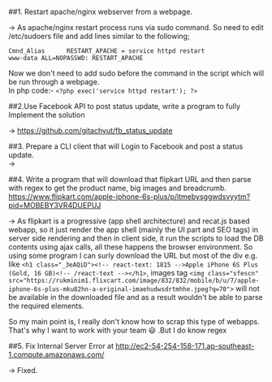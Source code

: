 ##1. Restart apache/nginx webserver from a webpage.<br>

-> As apache/nginx restart process runs via sudo command.
So need to edit /etc/sudoers file and add lines similar to the following;<br>

```Cmnd_Alias      RESTART_APACHE = service httpd restart```<br>
```www-data ALL=NOPASSWD: RESTART_APACHE```<br>

Now we don't need to add sudo before the command in the script which will be run through a webpage.<br>
In php code:- ```<?php exec('service httpd restart'); ?>```<br>

##2.Use Facebook API to post status update, write a program to fully Implement the solution<br>

-> https://github.com/gitachyut/fb_status_update

##3. Prepare a CLI client that will Login to Facebook and post a status update.<br>
->

##4. Write a program that will download that flipkart URL and then parse with regex to get the product name, big images and breadcrumb. https://www.flipkart.com/apple-iphone-6s-plus/p/itmebysggwdsvyytm?pid=MOBEBY3VR4DUEPUJ<br>

-> As flipkart is a progressive (app shell architecture) and recat.js based  webapp, so it just render the app shell (mainly the UI part and SEO tags) in server side rendering and then in client side, it run the scripts to load the DB contents using ajax calls, all these happens the browser environment. So using some program I can surly download the URL but most of the div e.g. like ```<h1 class="_3eAQiD"><!-- react-text: 1815 -->Apple iPhone 6S Plus (Gold, 16 GB)<!-- /react-text --></h1>```, images tag ```<img class="sfescn" src="https://rukminim1.flixcart.com/image/832/832/mobile/b/u/7/apple-iphone-6s-plus-mku82hn-a-original-imaehudwsdrtmhhe.jpeg?q=70">``` will not be available in the downloaded file and as a result wouldn't be able to parse the required elements.

So my main point is, I really don't know how to scrap this type of webapps. That's why I want to work
with your team :smiley: .But I do know regex

##5. Fix Internal Server Error​ at http://ec2-54-254-158-171.ap-southeast-1.compute.amazonaws.com/<br>

-> Fixed.

